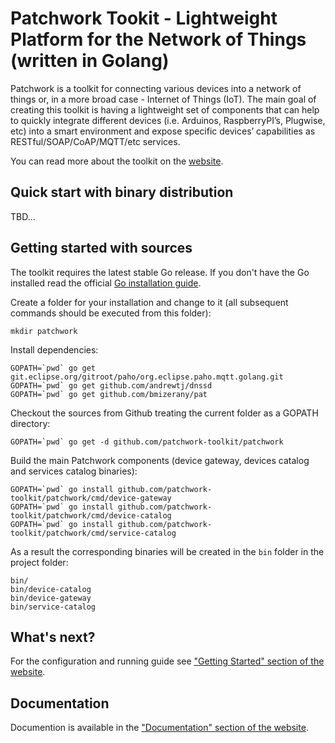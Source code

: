 # Patchwork Tookit - Lightweight Platform for the Network of Things (written in Golang)

Patchwork is a toolkit for connecting various devices into a network of things or, in a more broad case - Internet of Things (IoT). The main goal of creating this toolkit is having a lightweight set of components that can help to quickly integrate different devices (i.e. Arduinos, RaspberryPI’s, Plugwise, etc) into a smart environment and expose specific devices’ capabilities as RESTful/SOAP/CoAP/MQTT/etc services.

You can read more about the toolkit on the [website](http://patchwork-toolkit.github.io/).

## Quick start with binary distribution

TBD...

## Getting started with sources

The toolkit requires the latest stable Go release. If you don't have the Go installed read the official [Go installation guide](http://golang.org/doc/install).

Create a folder for your installation and change to it (all subsequent commands should be executed from this folder):

```
mkdir patchwork
```

Install dependencies:

```
GOPATH=`pwd` go get git.eclipse.org/gitroot/paho/org.eclipse.paho.mqtt.golang.git
GOPATH=`pwd` go get github.com/andrewtj/dnssd
GOPATH=`pwd` go get github.com/bmizerany/pat
```

Checkout the sources from Github treating the current folder as a GOPATH directory:

```
GOPATH=`pwd` go get -d github.com/patchwork-toolkit/patchwork
```

Build the main Patchwork components (device gateway, devices catalog and services catalog binaries):

```
GOPATH=`pwd` go install github.com/patchwork-toolkit/patchwork/cmd/device-gateway
GOPATH=`pwd` go install github.com/patchwork-toolkit/patchwork/cmd/device-catalog
GOPATH=`pwd` go install github.com/patchwork-toolkit/patchwork/cmd/service-catalog
```

As a result the corresponding binaries will be created in the `bin` folder in the project folder:

```
bin/
bin/device-catalog
bin/device-gateway
bin/service-catalog
```

## What's next?

For the configuration and running guide see ["Getting Started" section of the website](http://patchwork-toolkit.github.io/getting-started/).

## Documentation

Documention is available in the ["Documentation" section of the website](http://patchwork-toolkit.github.io/docs/).




